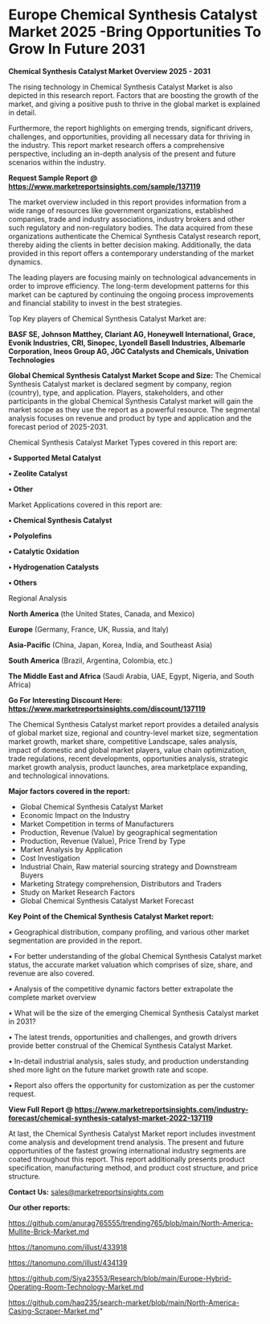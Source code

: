  # Europe Chemical Synthesis Catalyst Market 2025 -Bring Opportunities To Grow In Future 2031

<Strong> Chemical Synthesis Catalyst Market Overview 2025 - 2031</strong>

The rising technology in Chemical Synthesis Catalyst Market is also depicted in this research report. Factors that are boosting the growth of the market, and giving a positive push to thrive in the global market is explained in detail.

Furthermore, the report highlights on emerging trends, significant drivers, challenges, and opportunities, providing all necessary data for thriving in the industry. This report market research offers a comprehensive perspective, including an in-depth analysis of the present and future scenarios within the industry.

<strong>Request Sample Report @ <a href=https://www.marketreportsinsights.com/sample/137119>https://www.marketreportsinsights.com/sample/137119</a></strong>

The market overview included in this report provides information from a wide range of resources like government organizations, established companies, trade and industry associations, industry brokers and other such regulatory and non-regulatory bodies. The data acquired from these organizations authenticate the Chemical Synthesis Catalyst research report, thereby aiding the clients in better decision making. Additionally, the data provided in this report offers a contemporary understanding of the market dynamics.

The leading players are focusing mainly on technological advancements in order to improve efficiency. The long-term development patterns for this market can be captured by continuing the ongoing process improvements and financial stability to invest in the best strategies.

Top Key players of Chemical Synthesis Catalyst Market are:

<strong>BASF SE, Johnson Matthey, Clariant AG, Honeywell International, Grace, Evonik Industries, CRI, Sinopec, Lyondell Basell Industries, Albemarle Corporation, Ineos Group AG, JGC Catalysts and Chemicals, Univation Technologies</strong>

<strong><b>Global Chemical Synthesis Catalyst Market Scope and Size:</b></strong>
The Chemical Synthesis Catalyst market is declared segment by company, region (country), type, and application. Players, stakeholders, and other participants in the global Chemical Synthesis Catalyst market will gain the market scope as they use the report as a powerful resource. The segmental analysis focuses on revenue and product by type and application and the forecast period of 2025-2031.

Chemical Synthesis Catalyst Market Types covered in this report are:

<strong>• Supported Metal Catalyst

• Zeolite Catalyst

• Other</strong>

Market Applications covered in this report are:

<strong>• Chemical Synthesis Catalyst

• Polyolefins

• Catalytic Oxidation

• Hydrogenation Catalysts

• Others</strong> 

Regional Analysis

<strong>North America</strong> (the United States, Canada, and Mexico)

<strong>Europe</strong> (Germany, France, UK, Russia, and Italy)

<strong>Asia-Pacific</strong> (China, Japan, Korea, India, and Southeast Asia)

<strong>South America</strong> (Brazil, Argentina, Colombia, etc.)

<strong>The Middle East and Africa</strong> (Saudi Arabia, UAE, Egypt, Nigeria, and South Africa)

<strong>Go For Interesting Discount Here: <a href=https://www.marketreportsinsights.com/discount/137119>https://www.marketreportsinsights.com/discount/137119</a></strong>

The Chemical Synthesis Catalyst market report provides a detailed analysis of global market size, regional and country-level market size, segmentation market growth, market share, competitive Landscape, sales analysis, impact of domestic and global market players, value chain optimization, trade regulations, recent developments, opportunities analysis, strategic market growth analysis, product launches, area marketplace expanding, and technological innovations.

<strong><b>Major factors covered in the report:</b></strong>
<ul>
  <li>Global Chemical Synthesis Catalyst Market </li>
  <li>Economic Impact on the Industry</li>
  <li>Market Competition in terms of Manufacturers</li>
  <li>Production, Revenue (Value) by geographical segmentation</li>
  <li>Production, Revenue (Value), Price Trend by Type</li>
  <li>Market Analysis by Application</li>
  <li>Cost Investigation</li>
  <li>Industrial Chain, Raw material sourcing strategy and Downstream Buyers</li>
  <li>Marketing Strategy comprehension, Distributors and Traders</li>
  <li>Study on Market Research Factors</li>
  <li>Global Chemical Synthesis Catalyst Market Forecast</li>
</ul>

<strong><b>Key Point of the Chemical Synthesis Catalyst Market report:</b></strong>

• Geographical distribution, company profiling, and various other market segmentation are provided in the report.

• For better understanding of the global Chemical Synthesis Catalyst market status, the accurate market valuation which comprises of size, share, and revenue are also covered.

• Analysis of the competitive dynamic factors better extrapolate the complete market overview

• What will be the size of the emerging Chemical Synthesis Catalyst market in 2031?

• The latest trends, opportunities and challenges, and growth drivers provide better construal of the Chemical Synthesis Catalyst Market.

• In-detail industrial analysis, sales study, and production understanding shed more light on the future market growth rate and scope.

• Report also offers the opportunity for customization as per the customer request.

<strong><b>View Full Report @ <a href=https://www.marketreportsinsights.com/industry-forecast/chemical-synthesis-catalyst-market-2022-137119>https://www.marketreportsinsights.com/industry-forecast/chemical-synthesis-catalyst-market-2022-137119</a></b></strong>


At last, the Chemical Synthesis Catalyst Market report includes investment come analysis and development trend analysis. The present and future opportunities of the fastest growing international industry segments are coated throughout this report. This report additionally presents product specification, manufacturing method, and product cost structure, and price structure.

<strong>Contact Us:</strong>
sales@marketreportsinsights.com

<strong>Our other reports:</strong>

<a href=https://github.com/anurag765555/trending765/blob/main/North-America-Mullite-Brick-Market.md>https://github.com/anurag765555/trending765/blob/main/North-America-Mullite-Brick-Market.md</a>

<a href=https://tanomuno.com/illust/433918>https://tanomuno.com/illust/433918</a>

<a href=https://tanomuno.com/illust/434139>https://tanomuno.com/illust/434139</a>

<a href=https://github.com/Siya23553/Research/blob/main/Europe-Hybrid-Operating-Room-Technology-Market.md>https://github.com/Siya23553/Research/blob/main/Europe-Hybrid-Operating-Room-Technology-Market.md</a>

<a href=https://github.com/haq235/search-market/blob/main/North-America-Casing-Scraper-Market.md>https://github.com/haq235/search-market/blob/main/North-America-Casing-Scraper-Market.md</a>"
